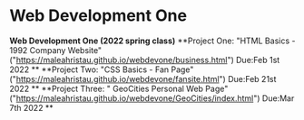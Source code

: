 # Web Development One
**Web Development One (2022 spring class)**
**Project One: "HTML Basics - 1992 Company Website" ("https://maleahristau.github.io/webdevone/business.html") Due:Feb 1st 2022 **
**Project Two: "CSS Basics - Fan Page" ("https://maleahristau.github.io/webdevone/fansite.html") Due:Feb 21st 2022 **
**Project Three: " GeoCities Personal Web Page" ("https://maleahristau.github.io/webdevone/GeoCities/index.html") Due:Mar 7th 2022 **
